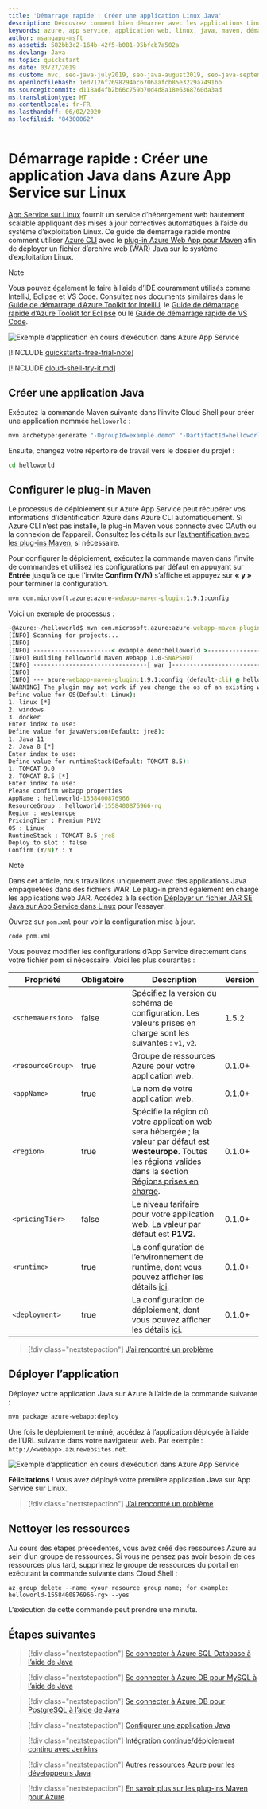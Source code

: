 ```yaml
---
title: 'Démarrage rapide : Créer une application Linux Java'
description: Découvrez comment bien démarrer avec les applications Linux sur Azure App Service en déployant votre première application Java sur un conteneur Linux dans App Service.
keywords: azure, app service, application web, linux, java, maven, démarrage rapide
author: msangapu-msft
ms.assetid: 582bb3c2-164b-42f5-b081-95bfcb7a502a
ms.devlang: Java
ms.topic: quickstart
ms.date: 03/27/2019
ms.custom: mvc, seo-java-july2019, seo-java-august2019, seo-java-september2019
ms.openlocfilehash: 1ed7126f2698294ac6706aafcb85e3229a7491bb
ms.sourcegitcommit: d118ad4fb2b66c759b70d4d8a18e6368760da3ad
ms.translationtype: HT
ms.contentlocale: fr-FR
ms.lasthandoff: 06/02/2020
ms.locfileid: "84300062"
---
```

# <a name="quickstart-create-a-java-app-on-azure-app-service-on-linux"></a>Démarrage rapide : Créer une application Java dans Azure App Service sur Linux

[App Service sur Linux](app-service-linux-intro.md) fournit un service d’hébergement web hautement scalable appliquant des mises à jour correctives automatiques à l’aide du système d’exploitation Linux. Ce guide de démarrage rapide montre comment utiliser [Azure CLI](https://docs.microsoft.com/cli/azure/get-started-with-azure-cli) avec le [plug-in Azure Web App pour Maven](https://github.com/Microsoft/azure-maven-plugins/tree/develop/azure-webapp-maven-plugin) afin de déployer un fichier d’archive web (WAR) Java sur le système d’exploitation Linux.

> [!NOTE]
>
> Vous pouvez également le faire à l’aide d’IDE couramment utilisés comme IntelliJ, Eclipse et VS Code. Consultez nos documents similaires dans le [Guide de démarrage d’Azure Toolkit for IntelliJ](/java/azure/intellij/azure-toolkit-for-intellij-create-hello-world-web-app), le [Guide de démarrage rapide d’Azure Toolkit for Eclipse](/java/azure/eclipse/azure-toolkit-for-eclipse-create-hello-world-web-app) ou le [Guide de démarrage rapide de VS Code](https://code.visualstudio.com/docs/java/java-webapp).
>
![Exemple d’application en cours d’exécution dans Azure App Service](media/quickstart-java/java-hello-world-in-browser-azure-app-service.png)

[!INCLUDE [quickstarts-free-trial-note](../../../includes/quickstarts-free-trial-note.md)]

[!INCLUDE [cloud-shell-try-it.md](../../../includes/cloud-shell-try-it.md)]

## <a name="create-a-java-app"></a>Créer une application Java

Exécutez la commande Maven suivante dans l’invite Cloud Shell pour créer une application nommée `helloworld` :

```bash
mvn archetype:generate "-DgroupId=example.demo" "-DartifactId=helloworld" "-DarchetypeArtifactId=maven-archetype-webapp" -Dversion=1.0-SNAPSHOT
```
Ensuite, changez votre répertoire de travail vers le dossier du projet :

```bash
cd helloworld
```

## <a name="configure-the-maven-plugin"></a>Configurer le plug-in Maven

Le processus de déploiement sur Azure App Service peut récupérer vos informations d’identification Azure dans Azure CLI automatiquement. Si Azure CLI n’est pas installé, le plug-in Maven vous connecte avec OAuth ou la connexion de l’appareil. Consultez les détails sur l’[authentification avec les plug-ins Maven](https://github.com/microsoft/azure-maven-plugins/wiki/Authenticatio), si nécessaire.

Pour configurer le déploiement, exécutez la commande maven dans l’invite de commandes et utilisez les configurations par défaut en appuyant sur **Entrée** jusqu’à ce que l’invite **Confirm (Y/N)** s’affiche et appuyez sur **« y »** pour terminer la configuration. 
```cmd
mvn com.microsoft.azure:azure-webapp-maven-plugin:1.9.1:config
```
Voici un exemple de processus :

```cmd
~@Azure:~/helloworld$ mvn com.microsoft.azure:azure-webapp-maven-plugin:1.9.1:config
[INFO] Scanning for projects...
[INFO]
[INFO] ----------------------< example.demo:helloworld >-----------------------
[INFO] Building helloworld Maven Webapp 1.0-SNAPSHOT
[INFO] --------------------------------[ war ]---------------------------------
[INFO]
[INFO] --- azure-webapp-maven-plugin:1.9.1:config (default-cli) @ helloworld ---
[WARNING] The plugin may not work if you change the os of an existing webapp.
Define value for OS(Default: Linux):
1. linux [*]
2. windows
3. docker
Enter index to use:
Define value for javaVersion(Default: jre8):
1. Java 11
2. Java 8 [*]
Enter index to use:
Define value for runtimeStack(Default: TOMCAT 8.5):
1. TOMCAT 9.0
2. TOMCAT 8.5 [*]
Enter index to use:
Please confirm webapp properties
AppName : helloworld-1558400876966
ResourceGroup : helloworld-1558400876966-rg
Region : westeurope
PricingTier : Premium_P1V2
OS : Linux
RuntimeStack : TOMCAT 8.5-jre8
Deploy to slot : false
Confirm (Y/N)? : Y
```

> [!NOTE]
> Dans cet article, nous travaillons uniquement avec des applications Java empaquetées dans des fichiers WAR. Le plug-in prend également en charge les applications web JAR. Accédez à la section [Déployer un fichier JAR SE Java sur App Service dans Linux](https://docs.microsoft.com/java/azure/spring-framework/deploy-spring-boot-java-app-with-maven-plugin?toc=%2fazure%2fapp-service%2fcontainers%2ftoc.json) pour l’essayer.

Ouvrez sur `pom.xml` pour voir la configuration mise à jour.

```bash
code pom.xml
```

Vous pouvez modifier les configurations d’App Service directement dans votre fichier pom si nécessaire. Voici les plus courantes :

 Propriété | Obligatoire | Description | Version
---|---|---|---
`<schemaVersion>` | false | Spécifiez la version du schéma de configuration. Les valeurs prises en charge sont les suivantes : `v1`, `v2`. | 1.5.2
`<resourceGroup>` | true | Groupe de ressources Azure pour votre application web. | 0.1.0+
`<appName>` | true | Le nom de votre application web. | 0.1.0+
`<region>` | true | Spécifie la région où votre application web sera hébergée ; la valeur par défaut est **westeurope**. Toutes les régions valides dans la section [Régions prises en charge](/java/api/overview/azure/maven/azure-webapp-maven-plugin/readme). | 0.1.0+
`<pricingTier>` | false | Le niveau tarifaire pour votre application web. La valeur par défaut est **P1V2**.| 0.1.0+
`<runtime>` | true | La configuration de l’environnement de runtime, dont vous pouvez afficher les détails [ici](/java/api/overview/azure/maven/azure-webapp-maven-plugin/readme). | 0.1.0+
`<deployment>` | true | La configuration de déploiement, dont vous pouvez afficher les détails [ici](/java/api/overview/azure/maven/azure-webapp-maven-plugin/readme). | 0.1.0+

> [!div class="nextstepaction"]
> [J’ai rencontré un problème](https://www.research.net/r/javae2e?tutorial=app-service-linux-quickstart&step=config)

## <a name="deploy-the-app"></a>Déployer l’application

Déployez votre application Java sur Azure à l’aide de la commande suivante :

```bash
mvn package azure-webapp:deploy
```

Une fois le déploiement terminé, accédez à l’application déployée à l’aide de l’URL suivante dans votre navigateur web. Par exemple : `http://<webapp>.azurewebsites.net`. 

![Exemple d’application en cours d’exécution dans Azure App Service](media/quickstart-java/java-hello-world-in-browser-azure-app-service.png)

**Félicitations !** Vous avez déployé votre première application Java sur App Service sur Linux.

> [!div class="nextstepaction"]
> [J’ai rencontré un problème](https://www.research.net/r/javae2e?tutorial=app-service-linux-quickstart&step=deploy)

## <a name="clean-up-resources"></a>Nettoyer les ressources

Au cours des étapes précédentes, vous avez créé des ressources Azure au sein d’un groupe de ressources. Si vous ne pensez pas avoir besoin de ces ressources plus tard, supprimez le groupe de ressources du portail en exécutant la commande suivante dans Cloud Shell :

```azurecli-interactive
az group delete --name <your resource group name; for example: helloworld-1558400876966-rg> --yes
```

L’exécution de cette commande peut prendre une minute.

## <a name="next-steps"></a>Étapes suivantes

> [!div class="nextstepaction"]
> [Se connecter à Azure SQL Database à l’aide de Java](/azure/sql-database/sql-database-connect-query-java?toc=%2Fazure%2Fjava%2Ftoc.json)

> [!div class="nextstepaction"]
> [Se connecter à Azure DB pour MySQL à l’aide de Java](/azure/mysql/connect-java)

> [!div class="nextstepaction"]
> [Se connecter à Azure DB pour PostgreSQL à l’aide de Java](/azure/postgresql/connect-java)

> [!div class="nextstepaction"]
> [Configurer une application Java](configure-language-java.md)

> [!div class="nextstepaction"]
> [Intégration continue/déploiement continu avec Jenkins](/azure/jenkins/deploy-jenkins-app-service-plugin)

> [!div class="nextstepaction"]
> [Autres ressources Azure pour les développeurs Java](/java/azure/)

> [!div class="nextstepaction"]
> [En savoir plus sur les plug-ins Maven pour Azure](https://github.com/microsoft/azure-maven-plugins)

